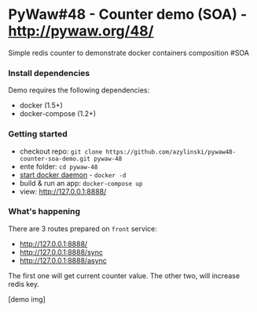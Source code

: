 # PyWaw#48 - Counter demo (SOA) - http://pywaw.org/48/

Simple redis counter to demonstrate docker containers composition #SOA

### Install dependencies

Demo requires the following dependencies:

- docker (1.5+)
- docker-compose (1.2+)

### Getting started

- checkout repo: ```git clone https://github.com/azylinski/pywaw48-counter-soa-demo.git pywaw-48```
- ente folder: ```cd pywaw-48```
- [start docker daemon](https://docs.docker.com/reference/commandline/cli/#daemon) - ```docker -d```
- build & run an app: ```docker-compose up```
- view: http://127.0.0.1:8888/

### What's happening

There are 3 routes prepared on ```front``` service:
- http://127.0.0.1:8888/
- http://127.0.0.1:8888/sync
- http://127.0.0.1:8888/async

The first one will get current counter value. The other two, will increase redis key.

[demo img]

